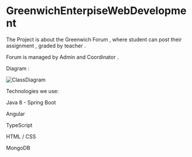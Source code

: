 # GreenwichEnterpiseWebDevelopment

The Project is about the Greenwich Forum , where student can post their assignment , graded by teacher .

Forum is managed by Admin and Coordinator . 

Diagram :

![ClassDiagram](https://user-images.githubusercontent.com/73275373/138212637-bbb67f5a-b63f-4a12-a036-44c43c9df241.png)

Technologies we use:

Java 8 - Spring Boot 

Angular

TypeScript

HTML / CSS

MongoDB


